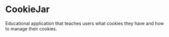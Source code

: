 # CookieJar
Educational application that teaches users what cookies they have and how to manage their cookies.
